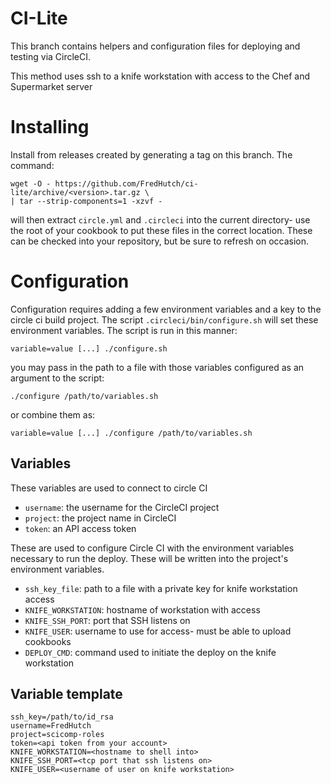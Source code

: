 # CI-Lite

This branch contains helpers and configuration files for
deploying and testing via CircleCI.

This method uses ssh to a knife workstation with access to the Chef and Supermarket server

# Installing

Install from releases created by generating a tag on this branch.  The
command:

    wget -O - https://github.com/FredHutch/ci-lite/archive/<version>.tar.gz \
    | tar --strip-components=1 -xzvf -

will then extract `circle.yml` and `.circleci` into the current directory- use
the root of your cookbook to put these files in the correct location.  These
can be checked into your repository, but be sure to refresh on occasion.

# Configuration

Configuration requires adding a few environment variables and a key to the
circle ci build project.  The script `.circleci/bin/configure.sh` will set
these environment variables.  The script is run in this manner:

```
variable=value [...] ./configure.sh
```

you may pass in the path to a file with those variables configured as an
argument to the script:

```
./configure /path/to/variables.sh
```

or combine them as:

```
variable=value [...] ./configure /path/to/variables.sh
```

## Variables

These variables are used to connect to circle CI

- `username`: the username for the CircleCI project
- `project`: the project name in CircleCI
- `token`: an API access token

These are used to configure Circle CI with the environment variables necessary
to run the deploy.  These will be written into the project's environment
variables.

- `ssh_key_file`: path to a file with a private key for knife workstation access
- `KNIFE_WORKSTATION`: hostname of workstation with access
- `KNIFE_SSH_PORT`: port that SSH listens on
- `KNIFE_USER`: username to use for access- must be able to upload cookbooks
- `DEPLOY_CMD`: command used to initiate the deploy on the knife workstation

## Variable template

```
ssh_key=/path/to/id_rsa
username=FredHutch
project=scicomp-roles
token=<api token from your account>
KNIFE_WORKSTATION=<hostname to shell into>
KNIFE_SSH_PORT=<tcp port that ssh listens on>
KNIFE_USER=<username of user on knife workstation>
```
